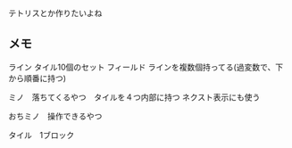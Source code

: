 
テトリスとか作りたいよね

## メモ

ライン タイル10個のセット
フィールド ラインを複数個持ってる(過変数で、下から順番に持つ)


ミノ　落ちてくるやつ　タイルを４つ内部に持つ ネクスト表示にも使う

おちミノ　操作できるやつ


タイル　1ブロック










